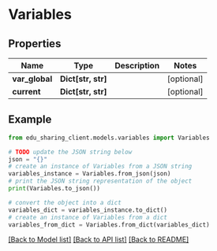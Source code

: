 # Variables


## Properties

Name | Type | Description | Notes
------------ | ------------- | ------------- | -------------
**var_global** | **Dict[str, str]** |  | [optional] 
**current** | **Dict[str, str]** |  | [optional] 

## Example

```python
from edu_sharing_client.models.variables import Variables

# TODO update the JSON string below
json = "{}"
# create an instance of Variables from a JSON string
variables_instance = Variables.from_json(json)
# print the JSON string representation of the object
print(Variables.to_json())

# convert the object into a dict
variables_dict = variables_instance.to_dict()
# create an instance of Variables from a dict
variables_from_dict = Variables.from_dict(variables_dict)
```
[[Back to Model list]](../README.md#documentation-for-models) [[Back to API list]](../README.md#documentation-for-api-endpoints) [[Back to README]](../README.md)


